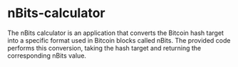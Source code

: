 # nBits-calculator
The nBits calculator is an application that converts the Bitcoin hash target into a specific format used in Bitcoin blocks called nBits. The provided code performs this conversion, taking the hash target and returning the corresponding nBits value.
